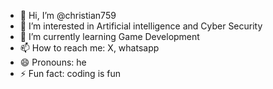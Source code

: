 - 👋 Hi, I’m @christian759
- 👀 I’m interested in Artificial intelligence and Cyber Security 
- 🌱 I’m currently learning Game Development 
- 📫 How to reach me: X, whatsapp
- 😄 Pronouns: he
- ⚡ Fun fact: coding is fun



